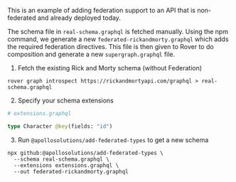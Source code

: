 This is an example of adding federation support to an API that is non-federated and already deployed today.

The schema file in `real-schema.graphql` is fetched manually. Using the npm command, we generate a new `federated-rickandmorty.graphql`
which adds the required federation directives. This file is then given to Rover to do composition and generate
a new `supergraph.graphql` file.

1. Fetch the existing Rick and Morty schema (without Federation)
```shell
rover graph introspect https://rickandmortyapi.com/graphql > real-schema.graphql 
```

2. Specify your schema extensions

```graphql
# extensions.graphql

type Character @key(fields: "id")
```

3. Run `@apollosolutions/add-federated-types` to get a new schema

```shell
npx github:@apollosolutions/add-federated-types \
  --schema real-schema.graphql \
  --extensions extensions.graphql \
  --out federated-rickandmorty.graphql
```